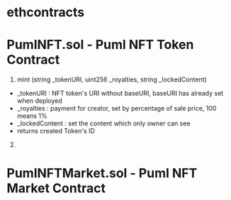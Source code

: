 # ethcontracts

# PumlNFT.sol - Puml NFT Token Contract

1. mint (string _tokenURI, uint256 _royalties, string _lockedContent)
- _tokenURI : NFT token's URI without baseURI, baseURI has already set when deployed
- _royalties : payment for creator, set by percentage of sale price, 100 means 1%
- _lockedContent : set the content which only owner can see
- returns created Token's ID

2. 

# PumlNFTMarket.sol - Puml NFT Market Contract